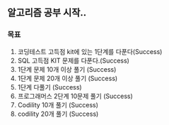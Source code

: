 ## 알고리즘 공부 시작..

### 목표 
1. 코딩테스트 고득점 kit에 있는 1단계를 다푼다(Success)
2. SQL 고득점 KIT 문제를 다푼다.(Success)
3. 1단계 문제 10개 이상 풀기 (Success)
4. 1단계 문제 20개 이상 풀기 (Success)
5. 1단계 다풀기 (Success)
6. 프로그래머스 2단계 10문제 풀기 (Success) 
7. Codility 10개 풀기 (Success)
8. codility 20개 풀기 (Success) 
